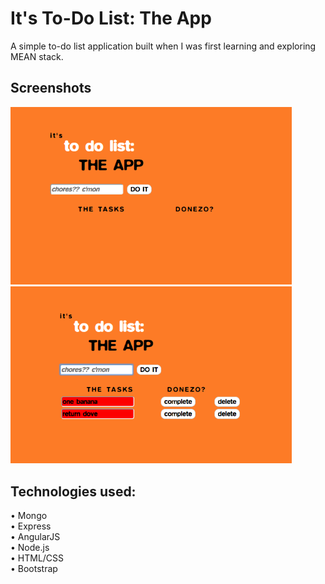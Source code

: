# It's To-Do List: The App
A simple to-do list application built when I was first learning and exploring MEAN stack.

 ## Screenshots

<img src="screenshots/todo-index.png" width="450"> <img src="screenshots/todo-tasks.png" width="450">

 ## Technologies used:
 
• Mongo \
• Express \
• AngularJS \
• Node.js \
• HTML/CSS \
• Bootstrap
